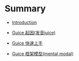 # Summary

* [Introduction](README.md)

* [Guice 起因(发音juice)](chapter1/index.md)
* [Guice 快速上手](chapter2/index.md)
* [Guice 框架模型(mental modal)](chapter3/index.md)